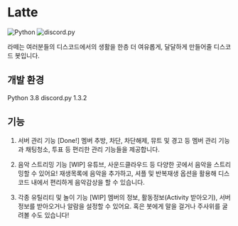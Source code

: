 # Latte
![Python](https://img.shields.io/badge/python-3.8-blue.svg?style=flat&logo=Python)
![discord.py](https://img.shields.io/badge/discord.py-1.3.2-blue.svg?style=flat&logo=Discord)

라떼는 여러분들의 디스코드에서의 생활을 한층 더 여유롭게, 달달하게 만들어줄 디스코드 봇입니다.

## 개발 환경
Python 3.8
discord.py 1.3.2

## 기능

1. 서버 관리 기능 [Done!]
멤버 추방, 차단, 차단해제, 뮤트 및 경고 등 멤버 관리 기능과 채팅청소, 투표 등 편리한 관리 기능들을 제공합니다. 

2. 음악 스트리밍 기능 [WIP]
유튜브, 사운드클라우드 등 다양한 곳에서 음악을 스트리밍할 수 있어요!
재생목록에 음악을 추가하고, 셔플 및 반복재생 옵션을 활용해 디스코드 내에서 편리하게 음악감상을 할 수 있습니다.

3. 각종 유틸리티 및 놀이 기능 [WIP]
멤버의 정보, 활동정보(Activity 받아오기), 서버 정보를 받아오거나 알람을 설정할 수 있어요. 혹은 봇에게 말을 걸거나 주사위를 굴려볼 수도 있습니다!
